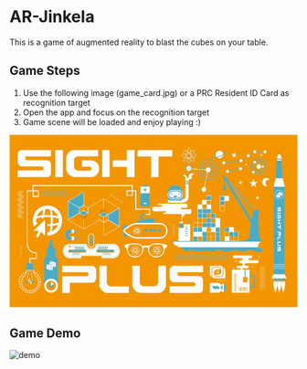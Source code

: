 # AR-Jinkela

This is a game of augmented reality to blast the cubes on your table.

## Game Steps

1. Use the following image (game_card.jpg) or a PRC Resident ID Card as recognition target 
2. Open the app and focus on the recognition target
3. Game scene will be loaded and enjoy playing :)

![game_card](game_card.jpg)

## Game Demo

![demo](demo.gif)